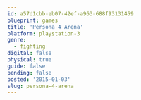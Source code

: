 ```yaml
---
id: a57d1cbb-eb07-42ef-a963-688f93131459
blueprint: games
title: 'Persona 4 Arena'
platform: playstation-3
genre:
  - fighting
digital: false
physical: true
guide: false
pending: false
posted: '2015-01-03'
slug: persona-4-arena
---
```

